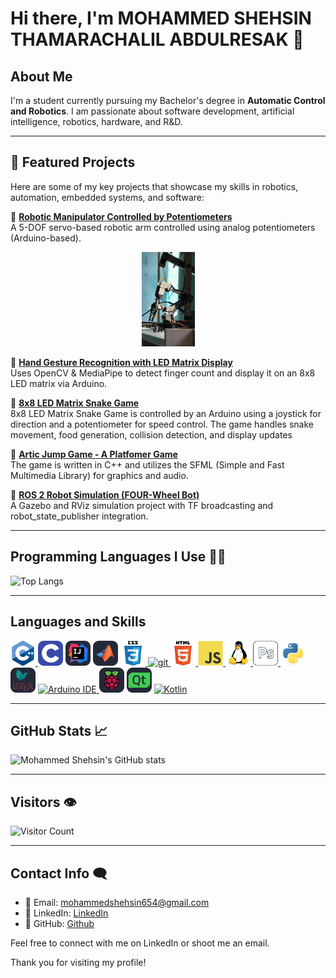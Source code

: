 # Hi there, I'm MOHAMMED SHEHSIN THAMARACHALIL ABDULRESAK 👋

## About Me

I'm a student currently pursuing my Bachelor's degree in **Automatic Control and Robotics**. I am passionate about software development, artificial intelligence, robotics, hardware, and R&D.

---

## 🧠 Featured Projects

Here are some of my key projects that showcase my skills in robotics, automation, embedded systems, and software:

🔸 [**Robotic Manipulator Controlled by Potentiometers**](https://github.com/Mohammed-Shehsin/Manipulator)  
A 5-DOF servo-based robotic arm controlled using analog potentiometers (Arduino-based).

<p align="center">
  <a href="https://github.com/Mohammed-Shehsin/Manipulator">
    <img src="https://github.com/Mohammed-Shehsin/Manipulator/blob/main/img/action_view.png?raw=true" alt="Manipulator Action View" width="85"/>
  </a>
</p>


🔸 [**Hand Gesture Recognition with LED Matrix Display**](https://github.com/Mohammed-Shehsin/Hand-gesture-recognition--)  
Uses OpenCV & MediaPipe to detect finger count and display it on an 8x8 LED matrix via Arduino.

🔸 [**8x8 LED Matrix Snake Game**](https://github.com/Mohammed-Shehsin/8x8-MATRIX-LED---SNAKE-GAME-MOUDLE)  
8x8 LED Matrix Snake Game is controlled by an Arduino using a joystick for direction and a potentiometer for speed control. The game handles snake movement, food generation, collision detection, and display updates

🔸 [**Artic Jump Game - A Platfomer Game**](https://github.com/Mohammed-Shehsin/Artic-Jump)  
The game is written in C++ and utilizes the SFML (Simple and Fast Multimedia Library) for graphics and audio.

🔸 [**ROS 2 Robot Simulation (FOUR-Wheel Bot)**](https://github.com/Mohammed-Shehsin/Four-Wheel-Bot-ROS2)  
A Gazebo and RViz simulation project with TF broadcasting and robot_state_publisher integration.

---

## Programming Languages I Use 👨‍💻

![Top Langs](https://github-readme-stats.vercel.app/api/top-langs/?username=Mohammed-Shehsin&layout=compact)

---

## Languages and Skills

<p align="left">
  <a href="https://www.w3schools.com/cpp/" target="_blank" rel="noreferrer">
    <img src="https://raw.githubusercontent.com/devicons/devicon/master/icons/cplusplus/cplusplus-original.svg" alt="cplusplus" width="40" height="40"/>
  </a>
  <img src="./Icon/C.svg" width="40" height="40">
  <img src="./Icon/Idea-Dark.svg" width="40" height="40">
  <img src="./Icon/Matlab-Dark.svg" width="40" height="40">
  <a href="https://www.w3schools.com/css/" target="_blank" rel="noreferrer">
    <img src="https://raw.githubusercontent.com/devicons/devicon/master/icons/css3/css3-original-wordmark.svg" alt="css3" width="40" height="40"/>
  </a>
  <a href="https://git-scm.com/" target="_blank" rel="noreferrer">
    <img src="https://www.vectorlogo.zone/logos/git-scm/git-scm-icon.svg" alt="git" width="40" height="40"/>
  </a>
  <a href="https://www.w3.org/html/" target="_blank" rel="noreferrer">
    <img src="https://raw.githubusercontent.com/devicons/devicon/master/icons/html5/html5-original-wordmark.svg" alt="html5" width="40" height="40"/>
  </a>
  <a href="https://developer.mozilla.org/en-US/docs/Web/JavaScript" target="_blank" rel="noreferrer">
    <img src="https://raw.githubusercontent.com/devicons/devicon/master/icons/javascript/javascript-original.svg" alt="javascript" width="40" height="40"/>
  </a>
  <a href="https://www.linux.org/" target="_blank" rel="noreferrer">
    <img src="https://raw.githubusercontent.com/devicons/devicon/master/icons/linux/linux-original.svg" alt="linux" width="40" height="40"/>
  </a>
  <a href="https://www.photoshop.com/en" target="_blank" rel="noreferrer">
    <img src="https://raw.githubusercontent.com/devicons/devicon/master/icons/photoshop/photoshop-line.svg" alt="photoshop" width="40" height="40"/>
  </a>
  <a href="https://www.python.org" target="_blank" rel="noreferrer">
    <img src="https://raw.githubusercontent.com/devicons/devicon/master/icons/python/python-original.svg" alt="python" width="40" height="40"/>
  </a>
  <img src="./Icon/LaTeX-Dark.svg" width="40" height="40">
  <a href="https://www.arduino.cc/" target="_blank" rel="noreferrer">
    <img src="https://www.vectorlogo.zone/logos/arduino/arduino-icon.svg" alt="Arduino IDE" width="40" height="40"/>
  </a>
  <img src="./Icon/RaspberryPi-Dark.svg" width="40" height="40">
  <img src="./Icon/QT-Dark.svg" width="40" height="40">
  <a href="https://kotlinlang.org/" target="_blank" rel="noreferrer">
    <img src="https://www.vectorlogo.zone/logos/kotlinlang/kotlinlang-icon.svg" alt="Kotlin" width="40" height="40"/>
  </a>
</p>

---

## GitHub Stats 📈

![Mohammed Shehsin's GitHub stats](https://github-readme-stats.vercel.app/api?username=Mohammed-Shehsin&show_icons=true)

---

## Visitors 👁

![Visitor Count](https://profile-counter.glitch.me/Mohammed-Shehsin/count.svg)

---

## Contact Info 🗨

- 📧 Email:    [mohammedshehsin654@gmail.com](mailto:mohammedshehsin654@gmail.com)  
- 💼 LinkedIn: [LinkedIn](https://www.linkedin.com/in/mohammed-shehsin-ta-621b50203/)  
- 🐧 GitHub:   [Github](https://github.com/Mohammed-Shehsin)

Feel free to connect with me on LinkedIn or shoot me an email.

Thank you for visiting my profile!
